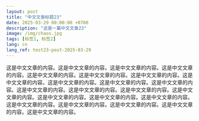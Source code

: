 ```yaml
---
layout: post
title: "中文文章标题23"
date: 2025-03-29 00:00:00 +0700
description: "这是一篇中文文章23"
image: /img/chaos.jpg
tags: [标签1, 标签2]
lang: cn
lang_ref: test23-post-2025-03-29
---
```


这是中文文章的内容。这是中文文章的内容。这是中文文章的内容。这是中文文章的内容。这是中文文章的内容。这是中文文章的内容。这是中文文章的内容。这是中文文章的内容。这是中文文章的内容。这是中文文章的内容。这是中文文章的内容。这是中文文章的内容。这是中文文章的内容。这是中文文章的内容。这是中文文章的内容。这是中文文章的内容。这是中文文章的内容。这是中文文章的内容。这是中文文章的内容。这是中文文章的内容。这是中文文章的内容。这是中文文章的内容。这是中文文章的内容。

<!-- 更多内容 -->

